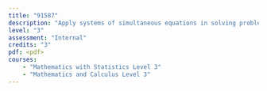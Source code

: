 ```yaml
---
title: "91587"
description: "Apply systems of simultaneous equations in solving problems"
level: "3"
assessment: "Internal"
credits: "3"
pdf: <pdf>
courses:
    - "Mathematics with Statistics Level 3"
    - "Mathematics and Calculus Level 3"
---
```

